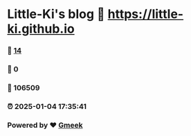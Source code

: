 # Little-Ki's blog :link: https://little-ki.github.io 
### :page_facing_up: [14](https://little-ki.github.io/tag.html) 
### :speech_balloon: 0 
### :hibiscus: 106509 
### :alarm_clock: 2025-01-04 17:35:41 
### Powered by :heart: [Gmeek](https://github.com/Meekdai/Gmeek)
